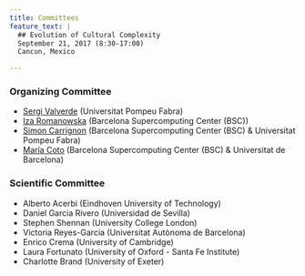 ```yaml
---
title: Committees
feature_text: |
  ## Evolution of Cultural Complexity
  September 21, 2017 (8:30-17:00)
  Cancun, Mexico 

---
```



### Organizing Committee

-   [Sergi Valverde](mailto:sergi.valverde@upf.edu) (Universitat Pompeu Fabra)
-   [Iza Romanowska](mailto:iza.romanowska@bsc.es) (Barcelona Supercomputing Center (BSC))
-   [Simon Carrignon](mailto:simon.carrignon@bsc.es) (Barcelona Supercomputing Center (BSC) & Universitat Pompeu Fabra)
-   [María Coto](mailto:maria.coto@bsc.es) (Barcelona Supercomputing Center (BSC) & Universitat de Barcelona)


### Scientific Committee


-   Alberto Acerbi (Eindhoven University of Technology)
-   Daniel Garcia Rivero (Universidad de Sevilla)
-   Stephen Shennan (University College London)
-   Victoria Reyes-Garcia (Universitat Autònoma de Barcelona)
-   Enrico Crema (University of Cambridge)
-   Laura Fortunato (University of Oxford - Santa Fe Institute)
-   Charlotte Brand (University of Exeter)

<!---


-   Ruth Mace (University College London)

- Robert Boyd (Arizona State University) 
- Mark Collard (Simon Fraser University)
- Bernat Corominas-Murtra (Medical University of Vienna)
- Péter Erdi (Kalamazoo College) 
- Carl Lipo (California State University Long Beach) 
- Mike J. O'Brien (University of Missouri)
- Charles Perreault (Arizona State University)



-->
